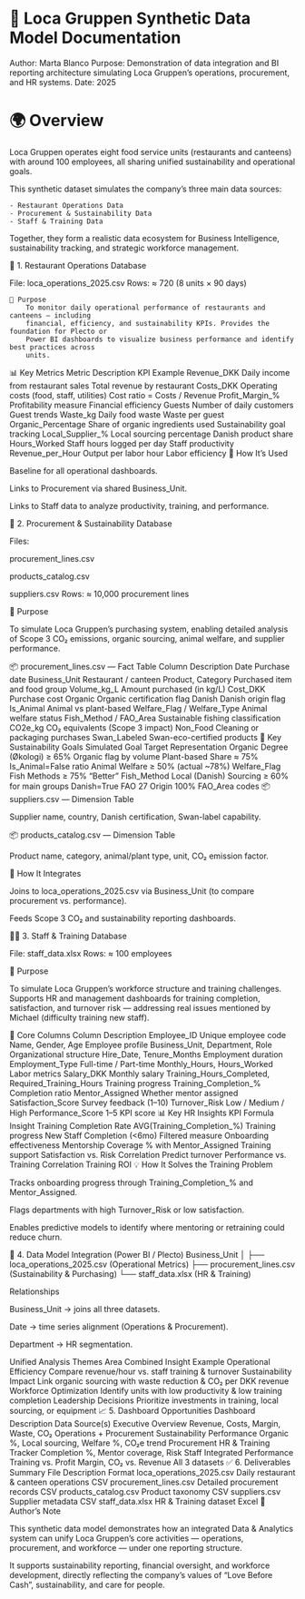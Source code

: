 
# 📘 Loca Gruppen Synthetic Data Model Documentation

Author: Marta Blanco
Purpose: Demonstration of data integration and BI reporting architecture simulating Loca Gruppen’s operations, procurement, and HR systems.
Date: 2025

# 🌍 Overview

Loca Gruppen operates eight food service units (restaurants and canteens) with around 100 employees, all sharing unified sustainability and operational goals.

This synthetic dataset simulates the company’s three main data sources:

    - Restaurant Operations Data
    - Procurement & Sustainability Data
    - Staff & Training Data

Together, they form a realistic data ecosystem for Business Intelligence, sustainability tracking, and strategic workforce management.

🏪 1. Restaurant Operations Database

File: loca_operations_2025.csv
Rows: ≈ 720 (8 units × 90 days)

    🎯 Purpose
        To monitor daily operational performance of restaurants and canteens — including        
        financial, efficiency, and sustainability KPIs. Provides the foundation for Plecto or 
        Power BI dashboards to visualize business performance and identify best practices across 
        units.


📊 Key Metrics
Metric	Description	KPI Example
Revenue_DKK	Daily income from restaurant sales	Total revenue by restaurant
Costs_DKK	Operating costs (food, staff, utilities)	Cost ratio = Costs / Revenue
Profit_Margin_%	Profitability measure	Financial efficiency
Guests	Number of daily customers	Guest trends
Waste_kg	Daily food waste	Waste per guest
Organic_Percentage	Share of organic ingredients used	Sustainability goal tracking
Local_Supplier_%	Local sourcing percentage	Danish product share
Hours_Worked	Staff hours logged per day	Staff productivity
Revenue_per_Hour	Output per labor hour	Labor efficiency
🧩 How It’s Used

Baseline for all operational dashboards.

Links to Procurement via shared Business_Unit.

Links to Staff data to analyze productivity, training, and performance.

🌿 2. Procurement & Sustainability Database

Files:

procurement_lines.csv

products_catalog.csv

suppliers.csv
Rows: ≈ 10,000 procurement lines

🎯 Purpose

To simulate Loca Gruppen’s purchasing system, enabling detailed analysis of Scope 3 CO₂ emissions, organic sourcing, animal welfare, and supplier performance.

📦 procurement_lines.csv — Fact Table
Column	Description
Date	Purchase date
Business_Unit	Restaurant / canteen
Product, Category	Purchased item and food group
Volume_kg_L	Amount purchased (in kg/L)
Cost_DKK	Purchase cost
Organic	Organic certification flag
Danish	Danish origin flag
Is_Animal	Animal vs plant-based
Welfare_Flag / Welfare_Type	Animal welfare status
Fish_Method / FAO_Area	Sustainable fishing classification
CO2e_kg	CO₂ equivalents (Scope 3 impact)
Non_Food	Cleaning or packaging purchases
Swan_Labeled	Swan-eco-certified products
📘 Key Sustainability Goals Simulated
Goal	Target	Representation
Organic Degree (Økologi)	≥ 65%	Organic flag by volume
Plant-based Share	≈ 75%	Is_Animal=False ratio
Animal Welfare	≥ 50% (actual ~78%)	Welfare_Flag
Fish Methods	≥ 75% “Better”	Fish_Method
Local (Danish) Sourcing	≥ 60% for main groups	Danish=True
FAO 27 Origin	100%	FAO_Area codes
📦 suppliers.csv — Dimension Table

Supplier name, country, Danish certification, Swan-label capability.

📦 products_catalog.csv — Dimension Table

Product name, category, animal/plant type, unit, CO₂ emission factor.

🔗 How It Integrates

Joins to loca_operations_2025.csv via Business_Unit (to compare procurement vs. performance).

Feeds Scope 3 CO₂ and sustainability reporting dashboards.

👩‍🍳 3. Staff & Training Database

File: staff_data.xlsx
Rows: ≈ 100 employees

🎯 Purpose

To simulate Loca Gruppen’s workforce structure and training challenges.
Supports HR and management dashboards for training completion, satisfaction, and turnover risk — addressing real issues mentioned by Michael (difficulty training new staff).

👥 Core Columns
Column	Description
Employee_ID	Unique employee code
Name, Gender, Age	Employee profile
Business_Unit, Department, Role	Organizational structure
Hire_Date, Tenure_Months	Employment duration
Employment_Type	Full-time / Part-time
Monthly_Hours, Hours_Worked	Labor metrics
Salary_DKK	Monthly salary
Training_Hours_Completed, Required_Training_Hours	Training progress
Training_Completion_%	Completion ratio
Mentor_Assigned	Whether mentor assigned
Satisfaction_Score	Survey feedback (1–10)
Turnover_Risk	Low / Medium / High
Performance_Score	1–5 KPI score
📊 Key HR Insights
KPI	Formula	Insight
Training Completion Rate	AVG(Training_Completion_%)	Training progress
New Staff Completion (<6mo)	Filtered measure	Onboarding effectiveness
Mentorship Coverage	% with Mentor_Assigned	Training support
Satisfaction vs. Risk	Correlation	Predict turnover
Performance vs. Training	Correlation	Training ROI
💡 How It Solves the Training Problem

Tracks onboarding progress through Training_Completion_% and Mentor_Assigned.

Flags departments with high Turnover_Risk or low satisfaction.

Enables predictive models to identify where mentoring or retraining could reduce churn.

🔗 4. Data Model Integration (Power BI / Plecto)
Business_Unit
│
├── loca_operations_2025.csv   (Operational Metrics)
├── procurement_lines.csv       (Sustainability & Purchasing)
└── staff_data.xlsx             (HR & Training)

Relationships

Business_Unit → joins all three datasets.

Date → time series alignment (Operations & Procurement).

Department → HR segmentation.

Unified Analysis Themes
Area	Combined Insight Example
Operational Efficiency	Compare revenue/hour vs. staff training & turnover
Sustainability Impact	Link organic sourcing with waste reduction & CO₂ per DKK revenue
Workforce Optimization	Identify units with low productivity & low training completion
Leadership Decisions	Prioritize investments in training, local sourcing, or equipment
📈 5. Dashboard Opportunities
Dashboard	Description	Data Source(s)
Executive Overview	Revenue, Costs, Margin, Waste, CO₂	Operations + Procurement
Sustainability Performance	Organic %, Local sourcing, Welfare %, CO₂e trend	Procurement
HR & Training Tracker	Completion %, Mentor coverage, Risk	Staff
Integrated Performance	Training vs. Profit Margin, CO₂ vs. Revenue	All 3 datasets
✅ 6. Deliverables Summary
File	Description	Format
loca_operations_2025.csv	Daily restaurant & canteen operations	CSV
procurement_lines.csv	Detailed procurement records	CSV
products_catalog.csv	Product taxonomy	CSV
suppliers.csv	Supplier metadata	CSV
staff_data.xlsx	HR & Training dataset	Excel
💬 Author’s Note

This synthetic data model demonstrates how an integrated Data & Analytics system can unify Loca Gruppen’s core activities — operations, procurement, and workforce — under one reporting structure.

It supports sustainability reporting, financial oversight, and workforce development, directly reflecting the company’s values of “Love Before Cash”, sustainability, and care for people.